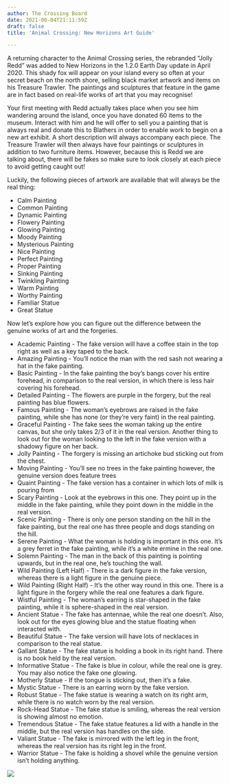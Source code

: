 ```yaml
---
author: The Crossing Board
date: 2021-06-04T21:11:59Z
draft: false
title: 'Animal Crossing: New Horizons Art Guide'

---
```

A returning character to the Animal Crossing series, the rebranded “Jolly Redd” was added to New Horizons in the 1.2.0 Earth Day update in April 2020. This shady fox will appear on your island every so often at your secret beach on the north shore, selling black market artwork and items on his Treasure Trawler. The paintings and sculptures that feature in the game are in fact based on real-life works of art that you may recognise!

Your first meeting with Redd actually takes place when you see him wandering around the island, once you have donated 60 items to the museum. Interact with him and he will offer to sell you a painting that is always real and donate this to Blathers in order to enable work to begin on a new art exhibit. A short description will always accompany each piece. The Treasure Trawler will then always have four paintings or sculptures in addition to two furniture items. However, because this is Redd we are talking about, there will be fakes so make sure to look closely at each piece to avoid getting caught out!

Luckily, the following pieces of artwork are available that will always be the real thing:

* Calm Painting
* Common Painting
* Dynamic Painting
* Flowery Painting
* Glowing Painting
* Moody Painting
* Mysterious Painting
* Nice Painting
* Perfect Painting
* Proper Painting
* Sinking Painting
* Twinkling Painting
* Warm Painting
* Worthy Painting
* Familiar Statue
* Great Statue

Now let’s explore how you can figure out the difference between the genuine works of art and the forgeries.

* Academic Painting - The fake version will have a coffee stain in the top right as well as a key taped to the back.
* Amazing Painting - You’ll notice the man with the red sash not wearing a hat in the fake painting.
* Basic Painting - In the fake painting the boy’s bangs cover his entire forehead, in comparison to the real version, in which there is less hair covering his forehead.
* Detailed Painting - The flowers are purple in the forgery, but the real painting has blue flowers.
* Famous Painting - The woman’s eyebrows are raised in the fake painting, while she has none (or they’re very faint) in the real painting.
* Graceful Painting - The fake sees the woman taking up the entire canvas, but she only takes 2/3 of it in the real version. Another thing to look out for the woman looking to the left in the fake version with a shadowy figure on her back.
* Jolly Painting - The forgery is missing an artichoke bud sticking out from the chest.
* Moving Painting - You’ll see no trees in the fake painting however, the genuine version does feature trees
* Quaint Painting - The fake version has a container in which lots of milk is pouring from
* Scary Painting - Look at the eyebrows in this one. They point up in the middle in the fake painting, while they point down in the middle in the real version.
* Scenic Painting - There is only one person standing on the hill in the fake painting, but the real one has three people and dogs standing on the hill.
* Serene Painting - What the woman is holding is important in this one. It’s a grey ferret in the fake painting, while it’s a white ermine in the real one.
* Solemn Painting - The man in the back of this painting is pointing upwards, but in the real one, he’s touching the wall.
* Wild Painting (Left Half) - There is a dark figure in the fake version, whereas there is a light figure in the genuine piece.
* Wild Painting (Right Half) - It’s the other way round in this one. There is a light figure in the forgery while the real one features a dark figure.
* Wistful Painting - The woman’s earring is star-shaped in the fake painting, while it is sphere-shaped in the real version.
* Ancient Statue - The fake has antennae, while the real one doesn’t. Also, look out for the eyes glowing blue and the statue floating when interacted with.
* Beautiful Statue - The fake version will have lots of necklaces in comparison to the real statue.
* Gallant Statue - The fake statue is holding a book in its right hand. There is no book held by the real version.
* Informative Statue - The fake is blue in colour, while the real one is grey. You may also notice the fake one glowing.
* Motherly Statue - If the tongue is sticking out, then it’s a fake.
* Mystic Statue - There is an earring worn by the fake version.
* Robust Statue - The fake statue is wearing a watch on its right arm, while there is no watch worn by the real version.
* Rock-Head Statue - The fake statue is smiling, whereas the real version is showing almost no emotion.
* Tremendous Statue - The fake statue features a lid with a handle in the middle, but the real version has handles on the side.
* Valiant Statue - The fake is mirrored with the left leg in the front, whereas the real version has its right leg in the front.
* Warrior Statue - The fake is holding a shovel while the genuine version isn’t holding anything.

![](/images/news/blathers-1.png)